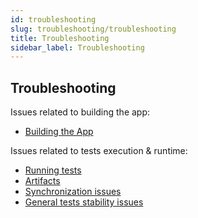 ```yaml
---
id: troubleshooting
slug: troubleshooting/troubleshooting
title: Troubleshooting
sidebar_label: Troubleshooting
---
```


## Troubleshooting

Issues related to building the app:

- [Building the App](Troubleshooting.BuildingTheApp.md)

Issues related to tests execution & runtime:

- [Running tests](Troubleshooting.RunningTests.md)
- [Artifacts](Troubleshooting.Artifacts.md)
- [Synchronization issues](Troubleshooting.Synchronization.md)
- [General tests stability issues](Troubleshooting.Flakiness.md)
